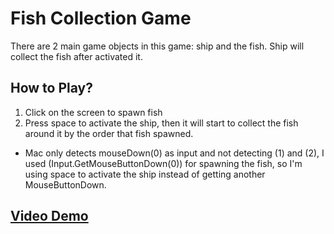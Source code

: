 # Fish Collection Game

There are 2 main game objects in this game: ship and the fish. Ship will collect the fish after activated it.

## How to Play?

1. Click on the screen to spawn fish
2. Press space to activate the ship, then it will start to collect the fish around it by the order that fish spawned.

- Mac only detects mouseDown(0) as input and not detecting (1) and (2), I used (Input.GetMouseButtonDown(0)) for spawning the fish, so I'm using space to activate the ship instead of getting another MouseButtonDown.

## [Video Demo](https://youtu.be/OQFr-8h3Hp8?si=TFFE5LN0KWOAqK18)
